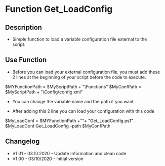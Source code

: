 # Function Get_LoadConfig

## Description 
- Simple function to load a variable configuration file external to the script.

## Use Function 
- Before you can load your external configuration file, you must add these 2 lines at the beginning of your script before the code to execute.

$MYFunctionPath  = $MyScriptPath + "\Functions"
$MyConfPath      = $MyScriptPath + "\Config\config.xml"

- You can change the variable name and the path if you want.  

- After adding this 2 line you can load your configuration with this code 

$MyLoadConf = $MYFunctionPath +"\"+ "Get_LoadConfig.ps1"
	. $MyLoadConf
	Get_LoadConfig -path $MyConfPath

## Changelog
- V1.01 - 03.10.2020 - Update Information and clean code
- V1.00 - 03/10/2020 - Initial version
